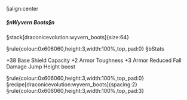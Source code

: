 §align:center
##### §nWyvern Boots§n

§stack[draconicevolution:wyvern_boots]{size:64}

§rule{colour:0x606060,height:3,width:100%,top_pad:0}
§bStats

+38 Base Shield Capacity
+2 Armor Toughness
+3 Armor
Reduced Fall Damage
Jump Height boost

§rule{colour:0x606060,height:3,width:100%,top_pad:0}
§recipe[draconicevolution:wyvern_boots]{spacing:2}
§rule{colour:0x606060,height:3,width:100%,top_pad:3}